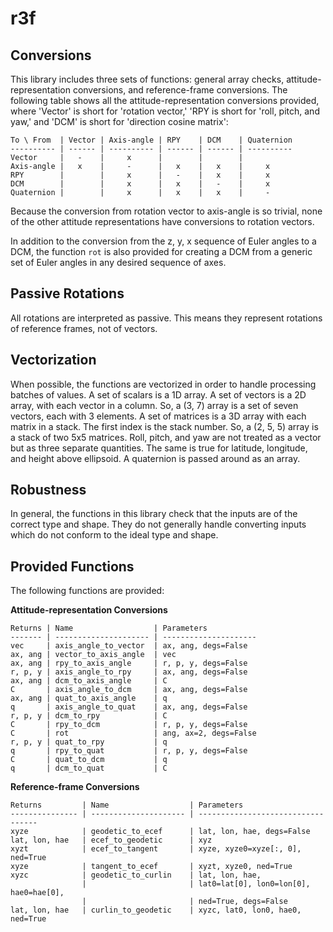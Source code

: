 # r3f

## Conversions

This library includes three sets of functions: general array checks,
attitude-representation conversions, and reference-frame conversions.  The
following table shows all the attitude-representation conversions provided,
where 'Vector' is short for 'rotation vector,' 'RPY is short for 'roll, pitch,
and yaw,' and 'DCM' is short for 'direction cosine matrix':

    To \ From  | Vector | Axis-angle | RPY    | DCM    | Quaternion
    ---------- | ------ | ---------- | ------ | ------ | ----------
    Vector     |   -    |     x      |        |        |
    Axis-angle |   x    |     -      |   x    |   x    |     x
    RPY        |        |     x      |   -    |   x    |     x
    DCM        |        |     x      |   x    |   -    |     x
    Quaternion |        |     x      |   x    |   x    |     -

Because the conversion from rotation vector to axis-angle is so trivial, none of
the other attitude representations have conversions to rotation vectors.

In addition to the conversion from the z, y, x sequence of Euler angles to a
DCM, the function `rot` is also provided for creating a DCM from a generic set
of Euler angles in any desired sequence of axes.

## Passive Rotations

All rotations are interpreted as passive.  This means they represent rotations
of reference frames, not of vectors.

## Vectorization

When possible, the functions are vectorized in order to handle processing
batches of values.  A set of scalars is a 1D array.  A set of vectors is a 2D
array, with each vector in a column.  So, a (3, 7) array is a set of seven
vectors, each with 3 elements.  A set of matrices is a 3D array with each matrix
in a stack.  The first index is the stack number.  So, a (2, 5, 5) array is a
stack of two 5x5 matrices.  Roll, pitch, and yaw are not treated as a vector but
as three separate quantities.  The same is true for latitude, longitude, and
height above ellipsoid.  A quaternion is passed around as an array.

## Robustness

In general, the functions in this library check that the inputs are of the
correct type and shape.  They do not generally handle converting inputs which do
not conform to the ideal type and shape.

## Provided Functions

The following functions are provided:

**Attitude-representation Conversions**

    Returns | Name                  | Parameters
    ------- | --------------------- | ---------------------
    vec     | axis_angle_to_vector  | ax, ang, degs=False
    ax, ang | vector_to_axis_angle  | vec
    ax, ang | rpy_to_axis_angle     | r, p, y, degs=False
    r, p, y | axis_angle_to_rpy     | ax, ang, degs=False
    ax, ang | dcm_to_axis_angle     | C
    C       | axis_angle_to_dcm     | ax, ang, degs=False
    ax, ang | quat_to_axis_angle    | q
    q       | axis_angle_to_quat    | ax, ang, degs=False
    r, p, y | dcm_to_rpy            | C
    C       | rpy_to_dcm            | r, p, y, degs=False
    C       | rot                   | ang, ax=2, degs=False
    r, p, y | quat_to_rpy           | q
    q       | rpy_to_quat           | r, p, y, degs=False
    C       | quat_to_dcm           | q
    q       | dcm_to_quat           | C

**Reference-frame Conversions**
    
    Returns         | Name                  | Parameters
    --------------- | --------------------- | ----------------------------------
    xyze            | geodetic_to_ecef      | lat, lon, hae, degs=False
    lat, lon, hae   | ecef_to_geodetic      | xyz
    xyzt            | ecef_to_tangent       | xyze, xyze0=xyze[:, 0], ned=True
    xyze            | tangent_to_ecef       | xyzt, xyze0, ned=True
    xyzc            | geodetic_to_curlin    | lat, lon, hae,
                    |                       | lat0=lat[0], lon0=lon[0], hae0=hae[0],
                    |                       | ned=True, degs=False
    lat, lon, hae   | curlin_to_geodetic    | xyzc, lat0, lon0, hae0, ned=True
